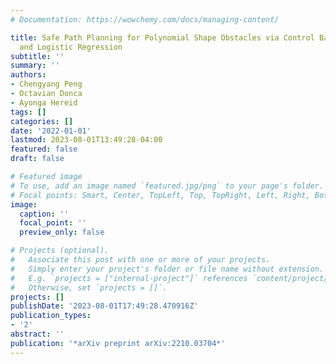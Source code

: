```yaml
---
# Documentation: https://wowchemy.com/docs/managing-content/

title: Safe Path Planning for Polynomial Shape Obstacles via Control Barrier Functions
  and Logistic Regression
subtitle: ''
summary: ''
authors:
- Chengyang Peng
- Octavian Donca
- Ayonga Hereid
tags: []
categories: []
date: '2022-01-01'
lastmod: 2023-08-01T13:49:28-04:00
featured: false
draft: false

# Featured image
# To use, add an image named `featured.jpg/png` to your page's folder.
# Focal points: Smart, Center, TopLeft, Top, TopRight, Left, Right, BottomLeft, Bottom, BottomRight.
image:
  caption: ''
  focal_point: ''
  preview_only: false

# Projects (optional).
#   Associate this post with one or more of your projects.
#   Simply enter your project's folder or file name without extension.
#   E.g. `projects = ["internal-project"]` references `content/project/deep-learning/index.md`.
#   Otherwise, set `projects = []`.
projects: []
publishDate: '2023-08-01T17:49:28.470916Z'
publication_types:
- '2'
abstract: ''
publication: '*arXiv preprint arXiv:2210.03704*'
---
```

